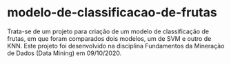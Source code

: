 # modelo-de-classificacao-de-frutas
Trata-se de um projeto para criação de um modelo de classificação de frutas, em que foram comparados dois modelos, um de SVM e outro de KNN. Este projeto foi desenvolvido na disciplina Fundamentos da Mineração de Dados (Data Mining) em 09/10/2020.
